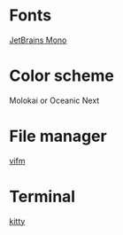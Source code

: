 # Fonts
[JetBrains Mono](https://www.jetbrains.com/lp/mono/)

# Color scheme
Molokai or Oceanic Next

# File manager
[vifm](https://vifm.info/)

# Terminal
[kitty](https://sw.kovidgoyal.net/kitty)
